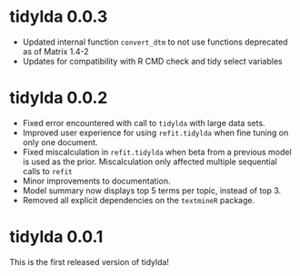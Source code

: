 # tidylda 0.0.3

* Updated internal function `convert_dtm` to not use functions deprecated as of
  Matrix 1.4-2
* Updates for compatibility with R CMD check and tidy select variables

# tidylda 0.0.2

* Fixed error encountered with call to `tidylda` with large data sets.
* Improved user experience for using `refit.tidylda` when fine tuning on only
  one document.
* Fixed miscalculation in `refit.tidylda` when beta from a previous model is used
  as the prior. Miscalculation only affected multiple sequential calls to `refit`
* Minor improvements to documentation.
* Model summary now displays top 5 terms per topic, instead of top 3.
* Removed all explicit dependencies on the `textmineR` package.

# tidylda 0.0.1
This is the first released version of tidylda!